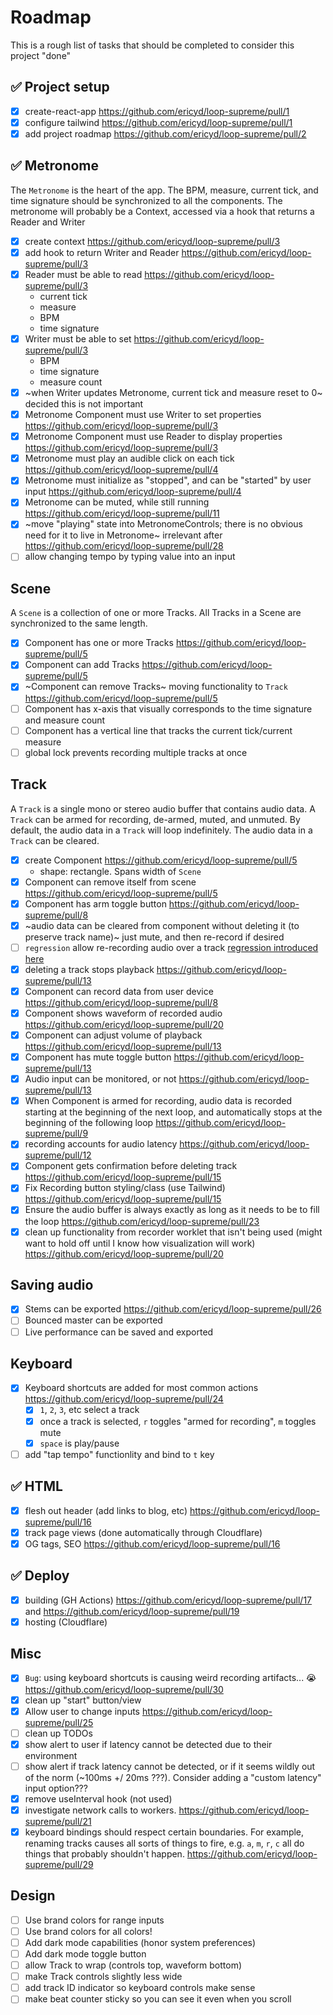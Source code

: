 # Roadmap

This is a rough list of tasks that should be completed to consider this project "done"

## ✅ Project setup

- [x] create-react-app https://github.com/ericyd/loop-supreme/pull/1
- [x] configure tailwind https://github.com/ericyd/loop-supreme/pull/1
- [x] add project roadmap https://github.com/ericyd/loop-supreme/pull/2

## ✅ Metronome

The `Metronome` is the heart of the app. The BPM, measure, current tick, and time signature should be synchronized to all the components. The metronome will probably be a Context, accessed via a hook that returns a Reader and Writer

- [x] create context https://github.com/ericyd/loop-supreme/pull/3
- [x] add hook to return Writer and Reader https://github.com/ericyd/loop-supreme/pull/3
- [x] Reader must be able to read https://github.com/ericyd/loop-supreme/pull/3
  - current tick
  - measure
  - BPM
  - time signature
- [x] Writer must be able to set https://github.com/ericyd/loop-supreme/pull/3
  - BPM
  - time signature
  - measure count
- [x] ~when Writer updates Metronome, current tick and measure reset to 0~ decided this is not important
- [x] Metronome Component must use Writer to set properties https://github.com/ericyd/loop-supreme/pull/3
- [x] Metronome Component must use Reader to display properties https://github.com/ericyd/loop-supreme/pull/3
- [x] Metronome must play an audible click on each tick https://github.com/ericyd/loop-supreme/pull/4
- [x] Metronome must initialize as "stopped", and can be "started" by user input https://github.com/ericyd/loop-supreme/pull/4
- [x] Metronome can be muted, while still running https://github.com/ericyd/loop-supreme/pull/11
- [x] ~move "playing" state into MetronomeControls; there is no obvious need for it to live in Metronome~ irrelevant after https://github.com/ericyd/loop-supreme/pull/28
- [ ] allow changing tempo by typing value into an input

## Scene

A `Scene` is a collection of one or more Tracks. All Tracks in a Scene are synchronized to the same length.

- [x] Component has one or more Tracks https://github.com/ericyd/loop-supreme/pull/5
- [x] Component can add Tracks https://github.com/ericyd/loop-supreme/pull/5
- [x] ~Component can remove Tracks~ moving functionality to `Track` https://github.com/ericyd/loop-supreme/pull/5
- [ ] Component has x-axis that visually corresponds to the time signature and measure count
- [ ] Component has a vertical line that tracks the current tick/current measure
- [ ] global lock prevents recording multiple tracks at once

## Track

A `Track` is a single mono or stereo audio buffer that contains audio data. A `Track` can be armed for recording, de-armed, muted, and unmuted. By default, the audio data in a `Track` will loop indefinitely. The audio data in a `Track` can be cleared.

- [x] create Component https://github.com/ericyd/loop-supreme/pull/5
  - shape: rectangle. Spans width of `Scene`
- [x] Component can remove itself from scene https://github.com/ericyd/loop-supreme/pull/5
- [x] Component has arm toggle button https://github.com/ericyd/loop-supreme/pull/8
- [x] ~audio data can be cleared from component without deleting it (to preserve track name)~ just mute, and then re-record if desired
- [ ] `regression` allow re-recording audio over a track [regression introduced here](https://github.com/ericyd/loop-supreme/pull/27)
- [x] deleting a track stops playback https://github.com/ericyd/loop-supreme/pull/13
- [x] Component can record data from user device https://github.com/ericyd/loop-supreme/pull/8
- [x] Component shows waveform of recorded audio https://github.com/ericyd/loop-supreme/pull/20
- [x] Component can adjust volume of playback https://github.com/ericyd/loop-supreme/pull/13
- [x] Component has mute toggle button https://github.com/ericyd/loop-supreme/pull/13
- [x] Audio input can be monitored, or not https://github.com/ericyd/loop-supreme/pull/13
- [x] When Component is armed for recording, audio data is recorded starting at the beginning of the next loop, and automatically stops at the beginning of the following loop https://github.com/ericyd/loop-supreme/pull/9
- [x] recording accounts for audio latency https://github.com/ericyd/loop-supreme/pull/12
- [x] Component gets confirmation before deleting track https://github.com/ericyd/loop-supreme/pull/15
- [x] Fix Recording button styling/class (use Tailwind) https://github.com/ericyd/loop-supreme/pull/15
- [x] Ensure the audio buffer is always exactly as long as it needs to be to fill the loop https://github.com/ericyd/loop-supreme/pull/23
- [x] clean up functionality from recorder worklet that isn't being used (might want to hold off until I know how visualization will work) https://github.com/ericyd/loop-supreme/pull/20

## Saving audio

- [x] Stems can be exported https://github.com/ericyd/loop-supreme/pull/26
- [ ] Bounced master can be exported
- [ ] Live performance can be saved and exported

## Keyboard

- [x] Keyboard shortcuts are added for most common actions https://github.com/ericyd/loop-supreme/pull/24
  - [x] `1`, `2`, `3`, etc select a track
  - [x] once a track is selected, `r` toggles "armed for recording", `m` toggles mute
  - [x] `space` is play/pause
- [ ] add "tap tempo" functionlity and bind to `t` key

## ✅ HTML

- [x] flesh out header (add links to blog, etc) https://github.com/ericyd/loop-supreme/pull/16
- [x] track page views (done automatically through Cloudflare)
- [x] OG tags, SEO https://github.com/ericyd/loop-supreme/pull/16

## ✅ Deploy

- [x] building (GH Actions) https://github.com/ericyd/loop-supreme/pull/17 and https://github.com/ericyd/loop-supreme/pull/19
- [x] hosting (Cloudflare)

## Misc

- [x] `Bug`: using keyboard shortcuts is causing weird recording artifacts... 😭 https://github.com/ericyd/loop-supreme/pull/30
- [x] clean up "start" button/view
- [x] Allow user to change inputs https://github.com/ericyd/loop-supreme/pull/25
- [ ] clean up TODOs
- [x] show alert to user if latency cannot be detected due to their environment
- [ ] show alert if track latency cannot be detected, or if it seems wildly out of the norm (~100ms +/ 20ms ???). Consider adding a "custom latency" input option???
- [x] remove useInterval hook (not used)
- [x] investigate network calls to workers. https://github.com/ericyd/loop-supreme/pull/21
- [x] keyboard bindings should respect certain boundaries. For example, renaming tracks causes all sorts of things to fire, e.g. `a`, `m`, `r`, `c` all do things that probably shouldn't happen. https://github.com/ericyd/loop-supreme/pull/29

## Design

- [ ] Use brand colors for range inputs
- [ ] Use brand colors for all colors!
- [ ] Add dark mode capabilities (honor system preferences)
- [ ] Add dark mode toggle button
- [ ] allow Track to wrap (controls top, waveform bottom)
- [ ] make Track controls slightly less wide
- [ ] add track ID indicator so keyboard controls make sense
- [ ] make beat counter sticky so you can see it even when you scroll
